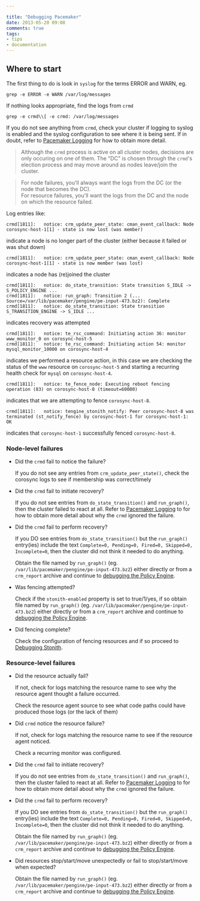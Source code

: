 ```yaml
---

title: "Debugging Pacemaker"
date: 2013-05-20 09:08
comments: true
tags:
- tips
- documentation
---
```


## Where to start

The first thing to do is look in `syslog` for the terms ERROR and WARN, eg.

    grep -e ERROR -e WARN /var/log/messages

If nothing looks appropriate, find the logs from `crmd`

    grep -e crmd\\[ -e crmd: /var/log/messages

If you do not see anything from `crmd`, check your cluster if logging
to syslog is enabled and the syslog configuration to see where it is
being sent.  If in doubt, refer to [Pacemaker Logging](/blog/2013/pacemaker-logging/) for how to obtain more detail.

> Although the `crmd` process is active on all cluster nodes,
> decisions are only occuring on one of them.  The "DC" is chosen
> through the `crmd`'s election process and may move around as nodes
> leave/join the cluster.

> For node failures, you'll always want the logs from the DC (or the
> node that becomes the DC).  
> For resource failures, you'll want the logs from the DC and the node
> on which the resource failed.

Log entries like:

    crmd[1811]:   notice: crm_update_peer_state: cman_event_callback: Node corosync-host-1[1] - state is now lost (was member)

indicate a node is no longer part of the cluster (either because it failed or was shut down)

    crmd[1811]:   notice: crm_update_peer_state: cman_event_callback: Node corosync-host-1[1] - state is now member (was lost)

indicates a node has (re)joined the cluster

    crmd[1811]:   notice: do_state_transition: State transition S_IDLE -> S_POLICY_ENGINE ...
    crmd[1811]:   notice: run_graph: Transition 2 (... Source=/var/lib/pacemaker/pengine/pe-input-473.bz2): Complete
    crmd[1811]:   notice: do_state_transition: State transition S_TRANSITION_ENGINE -> S_IDLE ...

indicates recovery was attempted

    crmd[1811]:   notice: te_rsc_command: Initiating action 36: monitor www_monitor_0 on corosync-host-5
    crmd[1811]:   notice: te_rsc_command: Initiating action 54: monitor mysql_monitor_10000 on corosync-host-4

indicates we performed a resource action, in this case we are checking
the status of the `www` resource on `corosync-host-5` and starting a
recurring health check for `mysql` on `corosync-host-4`.

    crmd[1811]:   notice: te_fence_node: Executing reboot fencing operation (83) on corosync-host-8 (timeout=60000)

indicates that we are attempting to fence `corosync-host-8`.

    crmd[1811]:   notice: tengine_stonith_notify: Peer corosync-host-8 was terminated (st_notify_fence) by corosync-host-1 for corosync-host-1: OK

indicates that `corosync-host-1` successfully fenced `corosync-host-8`.

### Node-level failures

- Did the `crmd` fail to notice the failure?  

  If you do not see any entries from `crm_update_peer_state()`, check
  the corosync logs to see if membership was correct/timely

- Did the `crmd` fail to initiate recovery?

  If you do not see entries from `do_state_transition()` and
  `run_graph()`, then the cluster failed to react at all.  Refer to
  [Pacemaker Logging](/blog/2013/pacemaker-logging/) to for how to
  obtain more detail about why the `crmd` ignored the failure.

- Did the `crmd` fail to perform recovery?  

  If you DO see entries from `do_state_transition()` but the
  `run_graph()` entry(ies) include the text `Complete=0, Pending=0,
  Fired=0, Skipped=0, Incomplete=0`, then the cluster did not think it
  needed to do anything.

  Obtain the file named by `run_graph()`
  (eg. `/var/lib/pacemaker/pengine/pe-input-473.bz2`) either directly
  or from a `crm_report` archive and continue to [debugging the Policy Engine](/blog/2013/debugging-pengine/).

- Was fencing attempted?  

  Check if the `stonith-enabled` property is set to true/1/yes, if so
  obtain file named by `run_graph()`
  (eg. `/var/lib/pacemaker/pengine/pe-input-473.bz2`) either directly
  or from a `crm_report` archive and continue to [debugging the Policy Engine](/blog/2013/debugging-pengine/).

- Did fencing complete?  

  Check the configuration of fencing resources and if so proceed to
  [Debugging Stonith](#tba).

### Resource-level failures

- Did the resource actually fail?  

  If not, check for logs matching the resource name to see why the
  resource agent thought a failure occurred.  

  Check the resource agent source to see what code paths could have
  produced those logs (or the lack of them)

- Did `crmd` notice the resource failure?  

  If not, check for logs matching the resource name to see if the
  resource agent noticed.  

  Check a recurring monitor was configured.

- Did the `crmd` fail to initiate recovery?  

  If you do not see entries from `do_state_transition()` and
  `run_graph()`, then the cluster failed to react at all.  Refer to
  [Pacemaker Logging](/blog/2013/pacemaker-logging/) to for how to
  obtain more detail about why the `crmd` ignored the failure.

- Did the `crmd` fail to perform recovery?  

  If you DO see entries from `do_state_transition()` but the
  `run_graph()` entry(ies) include the text `Complete=0, Pending=0,
  Fired=0, Skipped=0, Incomplete=0`, then the cluster did not think it
  needed to do anything.

  Obtain the file named by `run_graph()`
  (eg. `/var/lib/pacemaker/pengine/pe-input-473.bz2`) either directly
  or from a `crm_report` archive and continue to [debugging the Policy Engine](/blog/2013/debugging-pengine/).

- Did resources stop/start/move unexpectedly or fail to stop/start/move when expected?  

  Obtain the file named by `run_graph()`
  (eg. `/var/lib/pacemaker/pengine/pe-input-473.bz2`) either directly
  or from a `crm_report` archive and continue to [debugging the Policy Engine](/blog/2013/debugging-pengine/).
